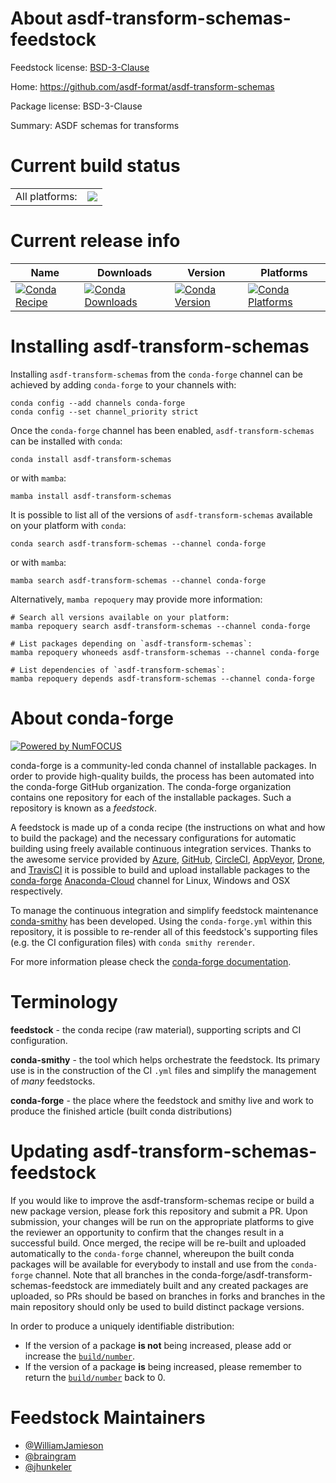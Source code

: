 About asdf-transform-schemas-feedstock
======================================

Feedstock license: [BSD-3-Clause](https://github.com/conda-forge/asdf-transform-schemas-feedstock/blob/main/LICENSE.txt)

Home: https://github.com/asdf-format/asdf-transform-schemas

Package license: BSD-3-Clause

Summary: ASDF schemas for transforms

Current build status
====================


<table><tr><td>All platforms:</td>
    <td>
      <a href="https://dev.azure.com/conda-forge/feedstock-builds/_build/latest?definitionId=15573&branchName=main">
        <img src="https://dev.azure.com/conda-forge/feedstock-builds/_apis/build/status/asdf-transform-schemas-feedstock?branchName=main">
      </a>
    </td>
  </tr>
</table>

Current release info
====================

| Name | Downloads | Version | Platforms |
| --- | --- | --- | --- |
| [![Conda Recipe](https://img.shields.io/badge/recipe-asdf--transform--schemas-green.svg)](https://anaconda.org/conda-forge/asdf-transform-schemas) | [![Conda Downloads](https://img.shields.io/conda/dn/conda-forge/asdf-transform-schemas.svg)](https://anaconda.org/conda-forge/asdf-transform-schemas) | [![Conda Version](https://img.shields.io/conda/vn/conda-forge/asdf-transform-schemas.svg)](https://anaconda.org/conda-forge/asdf-transform-schemas) | [![Conda Platforms](https://img.shields.io/conda/pn/conda-forge/asdf-transform-schemas.svg)](https://anaconda.org/conda-forge/asdf-transform-schemas) |

Installing asdf-transform-schemas
=================================

Installing `asdf-transform-schemas` from the `conda-forge` channel can be achieved by adding `conda-forge` to your channels with:

```
conda config --add channels conda-forge
conda config --set channel_priority strict
```

Once the `conda-forge` channel has been enabled, `asdf-transform-schemas` can be installed with `conda`:

```
conda install asdf-transform-schemas
```

or with `mamba`:

```
mamba install asdf-transform-schemas
```

It is possible to list all of the versions of `asdf-transform-schemas` available on your platform with `conda`:

```
conda search asdf-transform-schemas --channel conda-forge
```

or with `mamba`:

```
mamba search asdf-transform-schemas --channel conda-forge
```

Alternatively, `mamba repoquery` may provide more information:

```
# Search all versions available on your platform:
mamba repoquery search asdf-transform-schemas --channel conda-forge

# List packages depending on `asdf-transform-schemas`:
mamba repoquery whoneeds asdf-transform-schemas --channel conda-forge

# List dependencies of `asdf-transform-schemas`:
mamba repoquery depends asdf-transform-schemas --channel conda-forge
```


About conda-forge
=================

[![Powered by
NumFOCUS](https://img.shields.io/badge/powered%20by-NumFOCUS-orange.svg?style=flat&colorA=E1523D&colorB=007D8A)](https://numfocus.org)

conda-forge is a community-led conda channel of installable packages.
In order to provide high-quality builds, the process has been automated into the
conda-forge GitHub organization. The conda-forge organization contains one repository
for each of the installable packages. Such a repository is known as a *feedstock*.

A feedstock is made up of a conda recipe (the instructions on what and how to build
the package) and the necessary configurations for automatic building using freely
available continuous integration services. Thanks to the awesome service provided by
[Azure](https://azure.microsoft.com/en-us/services/devops/), [GitHub](https://github.com/),
[CircleCI](https://circleci.com/), [AppVeyor](https://www.appveyor.com/),
[Drone](https://cloud.drone.io/welcome), and [TravisCI](https://travis-ci.com/)
it is possible to build and upload installable packages to the
[conda-forge](https://anaconda.org/conda-forge) [Anaconda-Cloud](https://anaconda.org/)
channel for Linux, Windows and OSX respectively.

To manage the continuous integration and simplify feedstock maintenance
[conda-smithy](https://github.com/conda-forge/conda-smithy) has been developed.
Using the ``conda-forge.yml`` within this repository, it is possible to re-render all of
this feedstock's supporting files (e.g. the CI configuration files) with ``conda smithy rerender``.

For more information please check the [conda-forge documentation](https://conda-forge.org/docs/).

Terminology
===========

**feedstock** - the conda recipe (raw material), supporting scripts and CI configuration.

**conda-smithy** - the tool which helps orchestrate the feedstock.
                   Its primary use is in the construction of the CI ``.yml`` files
                   and simplify the management of *many* feedstocks.

**conda-forge** - the place where the feedstock and smithy live and work to
                  produce the finished article (built conda distributions)


Updating asdf-transform-schemas-feedstock
=========================================

If you would like to improve the asdf-transform-schemas recipe or build a new
package version, please fork this repository and submit a PR. Upon submission,
your changes will be run on the appropriate platforms to give the reviewer an
opportunity to confirm that the changes result in a successful build. Once
merged, the recipe will be re-built and uploaded automatically to the
`conda-forge` channel, whereupon the built conda packages will be available for
everybody to install and use from the `conda-forge` channel.
Note that all branches in the conda-forge/asdf-transform-schemas-feedstock are
immediately built and any created packages are uploaded, so PRs should be based
on branches in forks and branches in the main repository should only be used to
build distinct package versions.

In order to produce a uniquely identifiable distribution:
 * If the version of a package **is not** being increased, please add or increase
   the [``build/number``](https://docs.conda.io/projects/conda-build/en/latest/resources/define-metadata.html#build-number-and-string).
 * If the version of a package **is** being increased, please remember to return
   the [``build/number``](https://docs.conda.io/projects/conda-build/en/latest/resources/define-metadata.html#build-number-and-string)
   back to 0.

Feedstock Maintainers
=====================

* [@WilliamJamieson](https://github.com/WilliamJamieson/)
* [@braingram](https://github.com/braingram/)
* [@jhunkeler](https://github.com/jhunkeler/)

